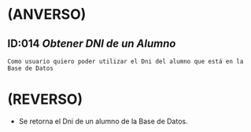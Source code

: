 # (ANVERSO)

## ID:014   *Obtener DNI de un Alumno*

`Como usuario quiero poder utilizar el Dni del alumno que está en la Base de Datos`
 
# (REVERSO)

* Se retorna el Dni de un alumno de la Base de Datos.
